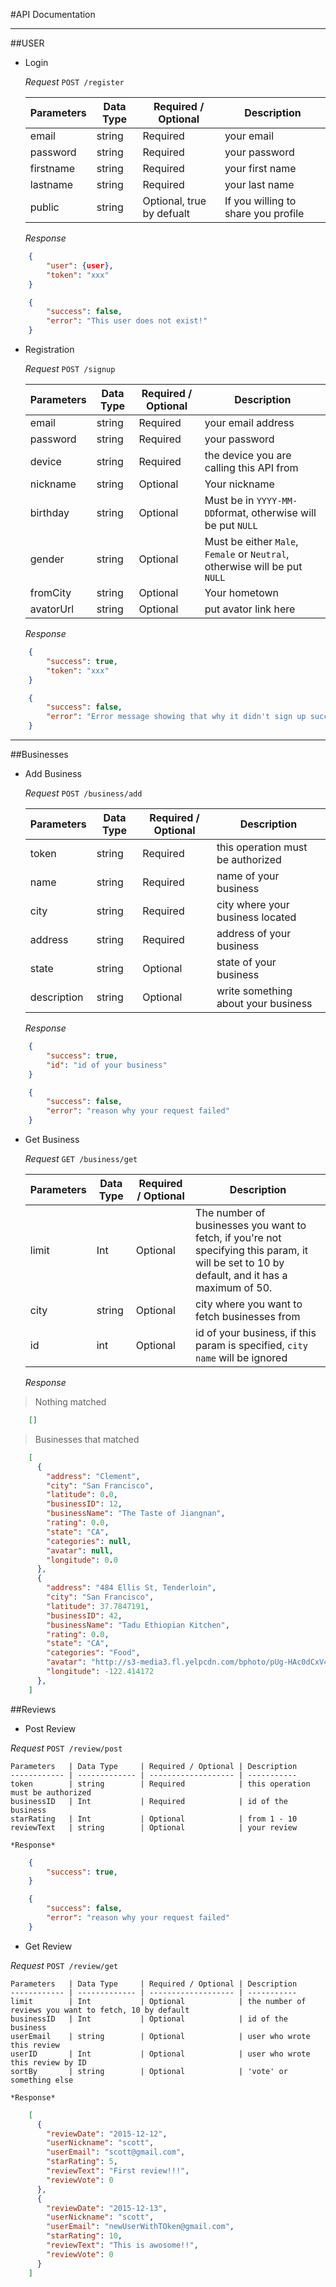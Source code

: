 #API Documentation


---

##USER

* Login

    *Request*
    `POST /register`
    
    Parameters   | Data Type     | Required / Optional | Description
    ------------ | ------------- | ------------------- | -----------
    email        | string        | Required            | your email 
    password     | string        | Required            | your password
    firstname    | string        | Required            | your first name
    lastname     | string        | Required            | your last name
    public       | string        | Optional, true by defualt| If you willing to share you profile
    
    *Response*
```json
    {
        "user": {user},
        "token": "xxx"
    }
```

```json
    {
        "success": false,
        "error": "This user does not exist!"
    }
```

* Registration

    *Request*
    `POST /signup`
    
    Parameters   | Data Type     | Required / Optional | Description
    ------------ | ------------- | ------------------- | -----------
    email        | string        | Required            | your email address
    password     | string        | Required            | your password
    device       | string        | Required            | the device you are calling this API from
    nickname     | string        | Optional            | Your nickname
    birthday     | string        | Optional            | Must be in `YYYY-MM-DD`format, otherwise will be put `NULL`
    gender       | string        | Optional            | Must be either `Male`, `Female` or `Neutral`, otherwise will be put `NULL`
    fromCity     | string        | Optional            | Your hometown
    avatorUrl    | string        | Optional            | put avator link here
    
    *Response*
```json
    {
        "success": true,
        "token": "xxx"
    }
```

```json
    {
        "success": false,
        "error": "Error message showing that why it didn't sign up successfully"
    }
```

---

##Businesses

* Add Business

    *Request*
    `POST /business/add`
    
    Parameters   | Data Type     | Required / Optional | Description
    ------------ | ------------- | ------------------- | -----------
    token        | string        | Required            | this operation must be authorized
    name         | string        | Required            | name of your business
    city         | string        | Required            | city where your business located
    address      | string        | Required            | address of your business
    state        | string        | Optional            | state of your business
    description  | string        | Optional            | write something about your business
    
    *Response*
```json
    {
        "success": true,
        "id": "id of your business"
    }
```

```json
    {
        "success": false,
        "error": "reason why your request failed"
    }
```

* Get Business

    *Request*
    `GET /business/get`
    
    Parameters   | Data Type     | Required / Optional | Description
    ------------ | ------------- | ------------------- | -----------
    limit        | Int           | Optional            | The number of businesses you want to fetch, if you're not specifying this param, it will be set to 10 by default, and it has a maximum of 50. 
    city         | string        | Optional            | city where you want to fetch businesses from
    id           | int           | Optional            | id of your business, if this param is specified, `city` `name` will be ignored
    
    *Response*
    
> Nothing matched

```json
    []
```

> Businesses that matched

```json
    [
      {
        "address": "Clement",
        "city": "San Francisco",
        "latitude": 0.0,
        "businessID": 12,
        "businessName": "The Taste of Jiangnan",
        "rating": 0.0,
        "state": "CA",
        "categories": null,
        "avatar": null,
        "longitude": 0.0
      },
      {
        "address": "484 Ellis St, Tenderloin",
        "city": "San Francisco",
        "latitude": 37.7847191,
        "businessID": 42,
        "businessName": "Tadu Ethiopian Kitchen",
        "rating": 0.0,
        "state": "CA",
        "categories": "Food",
        "avatar": "http://s3-media3.fl.yelpcdn.com/bphoto/pUg-HAc0dCxV4iORG8NJZA/ms.jpg",
        "longitude": -122.414172
      },
    ]
```

##Reviews

* Post Review

*Request*
    `POST /review/post`
    
    Parameters   | Data Type     | Required / Optional | Description
    ------------ | ------------- | ------------------- | -----------
    token        | string        | Required            | this operation must be authorized
    businessID   | Int           | Required            | id of the business
    starRating   | Int           | Optional            | from 1 - 10
    reviewText   | string        | Optional            | your review
    
    *Response*
    
```json
    {
        "success": true,
    }
```

```json
    {
        "success": false,
        "error": "reason why your request failed"
    }
```

* Get Review

*Request*
    `POST /review/get`
    
    Parameters   | Data Type     | Required / Optional | Description
    ------------ | ------------- | ------------------- | -----------
    limit        | Int           | Optional            | the number of reviews you want to fetch, 10 by default
    businessID   | Int           | Optional            | id of the business
    userEmail    | string        | Optional            | user who wrote this review
    userID       | Int           | Optional            | user who wrote this review by ID
    sortBy       | string        | Optional            | 'vote' or something else
    
    *Response*

```json
    [
      {
        "reviewDate": "2015-12-12",
        "userNickname": "scott",
        "userEmail": "scott@gmail.com",
        "starRating": 5,
        "reviewText": "First review!!!",
        "reviewVote": 0
      },
      {
        "reviewDate": "2015-12-13",
        "userNickname": "scott",
        "userEmail": "newUserWithTOken@gmail.com",
        "starRating": 10,
        "reviewText": "This is awosome!!",
        "reviewVote": 0
      }
    ]
```